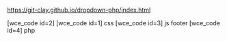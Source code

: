 https://git-clay.github.io/dropdown-php/index.html


[wce_code id=2]
[wce_code id=1] css
[wce_code id=3] js footer
[wce_code id=4] php

<?php
    $hostelName =mysql_escape_string($_GET['name']);

    $sql = "SELECT * FROM core_power ORDER BY rand() LIMIT 1";

    $query = mysql_query($sql);

while($row = mysql_fetch_array($query)){
    echo json_encode($row[0]);
}
?>

<?php

if(isset($_POST['action']) && !empty($_POST['action'])) {
    $action = $_POST['action'];
    switch($action) {
        case 'test' : echo "asdfasdfasdf";break;
        case 'blah' : blah();break;
        // ...etc...
    }
}
?>